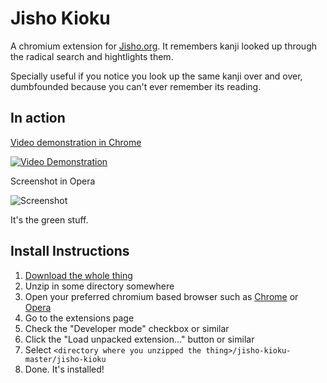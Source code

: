 Jisho Kioku
===========

A chromium extension for [Jisho.org](http://jisho.org). It remembers kanji looked up through the radical search and hightlights them.

Specially useful if you notice you look up the same kanji over and over, dumbfounded because you can't ever remember its reading.

## In action

[Video demonstration in Chrome](https://youtu.be/72nJWn-xQ7o)

[![Video Demonstration](http://img.youtube.com/vi/72nJWn-xQ7o/0.jpg)](https://youtu.be/72nJWn-xQ7o)

Screenshot in Opera

![Screenshot](http://i.imgur.com/YVn8HzB.png)

It's the green stuff.


## Install Instructions

1. [Download the whole thing](https://github.com/odraencoded/jisho-kioku/archive/master.zip)
2. Unzip in some directory somewhere
3. Open your preferred chromium based browser such as [Chrome](http://www.google.com/chrome) or [Opera](http://opera.com)
4. Go to the extensions page
5. Check the "Developer mode" checkbox or similar
6. Click the "Load unpacked extension..." button or similar
7. Select `<directory where you unzipped the thing>/jisho-kioku-master/jisho-kioku`
8. Done. It's installed!
